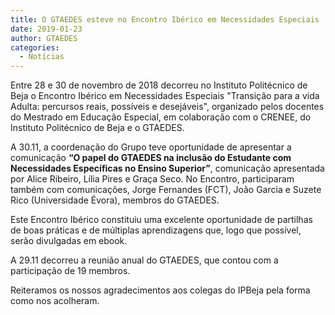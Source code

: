 ```yaml
---
title: O GTAEDES esteve no Encontro Ibérico em Necessidades Especiais
date: 2019-01-23
author: GTAEDES
categories:
  - Notícias
---
```


Entre 28 e 30 de novembro de 2018 decorreu no Instituto Politécnico de Beja o Encontro Ibérico em Necessidades Especiais "Transição para a vida Adulta: percursos reais, possíveis e desejáveis", organizado pelos docentes do Mestrado em Educação Especial, em colaboração com o CRENEE, do Instituto Politécnico de Beja e o GTAEDES.


A 30.11, a coordenação do Grupo teve oportunidade de apresentar a comunicação **“O papel do GTAEDES na inclusão do Estudante com Necessidades Específicas no Ensino Superior”**, comunicação apresentada por Alice Ribeiro, Lília Pires e Graça Seco. No Encontro, participaram também com comunicações, Jorge Fernandes (FCT), João Garcia e Suzete Rico (Universidade Évora), membros do GTAEDES.

Este Encontro Ibérico constituiu uma excelente oportunidade de partilhas de boas práticas e de múltiplas aprendizagens que, logo que possível, serão divulgadas em ebook.

A 29.11 decorreu a reunião anual do GTAEDES, que contou com a participação de 19 membros.

Reiteramos os nossos agradecimentos aos colegas do IPBeja pela forma como nos acolheram.